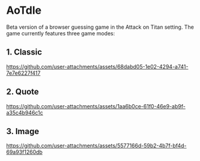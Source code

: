 # AoTdle

Beta version of a browser guessing game in the Attack on Titan setting. The game currently features three game modes:

## 1. Classic
https://github.com/user-attachments/assets/68dabd05-1e02-4294-a741-7e7e6227f417


## 2. Quote
https://github.com/user-attachments/assets/1aa6b0ce-61f0-46e9-ab9f-a35c4b946c1c


## 3. Image
https://github.com/user-attachments/assets/5577166d-59b2-4b7f-bf4d-69a93f1260db
